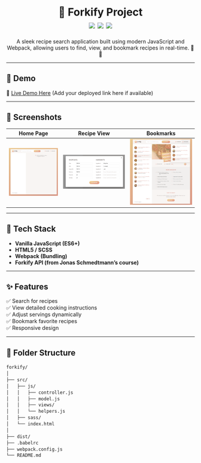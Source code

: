 <h1 align="center">
  🍴 Forkify Project
  <br />
  <img src="https://img.shields.io/badge/JavaScript-%23323330.svg?style=for-the-badge&logo=javascript&logoColor=%23F7DF1E" />
  <img src="https://img.shields.io/badge/Webpack-8DD6F9?style=for-the-badge&logo=webpack&logoColor=black" />
  <img src="https://img.shields.io/badge/SASS-CC6699?style=for-the-badge&logo=sass&logoColor=white" />
</h1>

<p align="center">
  A sleek recipe search application built using modern JavaScript and Webpack, allowing users to find, view, and bookmark recipes in real-time. 🔎🍳
</p>

---

## 🚀 Demo

🔗 [Live Demo Here](https://forkify-fe.netlify.app/) (Add your deployed link here if available)

---

## 📸 Screenshots

| Home Page | Recipe View | Bookmarks |
|----------|-------------|-----------|
| ![Home](./screenshots/home.png) | ![Recipe](./screenshots/recipe.png) | ![Bookmarks](./screenshots/bookmarks.png) |

---

## 🧰 Tech Stack

- **Vanilla JavaScript (ES6+)**
- **HTML5 / SCSS**
- **Webpack (Bundling)**
- **Forkify API (from Jonas Schmedtmann’s course)**

---

## ✨ Features

✅ Search for recipes  
✅ View detailed cooking instructions  
✅ Adjust servings dynamically  
✅ Bookmark favorite recipes  
✅ Responsive design  

---

## 📂 Folder Structure

```bash
forkify/
│
├── src/
│   ├── js/
│   │   ├── controller.js
│   │   ├── model.js
│   │   ├── views/
│   │   └── helpers.js
│   ├── sass/
│   └── index.html
│
├── dist/
├── .babelrc
├── webpack.config.js
└── README.md
